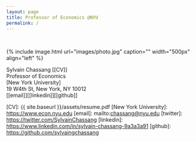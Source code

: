 ```yaml
---
layout: page
title: Professor of Economics @NYU
permalink: /
---
```

<br> 

{% include image.html url="images/photo.jpg" caption="" width="500px" align="left" %}


Sylvain Chassang [[CV]]<br />
Professor of Economics <br />
[New York University] <br />
19 W4th St, New York, NY 10012<br />
[[email]][[linkedin]][[github]] <br />

[CV]: {{ site.baseurl }}/assets/resume.pdf
[New York University]: https://www.econ.nyu.edu
[email]: mailto:chassang@nyu.edu
[twitter]: https://twitter.com/SylvainChassang
[linkedin]: https://www.linkedin.com/in/sylvain-chassang-9a3a3a91
[github]: https://github.com/sylvaingchassang